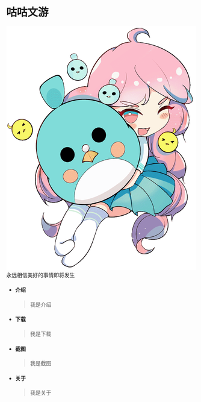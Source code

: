 # **咕咕文游**
![](assets/logo/splash2.png)
永远相信美好的事情即将发生

- #### **介绍**

  > 我是介绍

- #### **下载**

  > 我是下载

- #### **截图**

  > 我是截图

- #### **关于**

  > 我是关于
   
